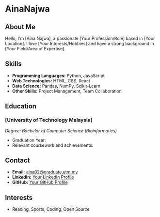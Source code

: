 # AinaNajwa

## About Me

Hello, I'm [Aina Najwa], a passionate [Your Profession/Role] based in [Your Location]. I love [Your Interests/Hobbies] and have a strong background in [Your Field/Area of Expertise].

## Skills

- **Programming Languages:** Python, JavaScript
- **Web Technologies:** HTML, CSS, React
- **Data Science:** Pandas, NumPy, Scikit-Learn
- **Other Skills:** Project Management, Team Collaboration

## Education

### [University of Technology Malaysia]
*Degree: Bachelor of Computer Science (Bioinformatics)*
- Graduation Year: 
- Relevant coursework and achievements.

## Contact

- **Email:** aina02@graduate.utm.my
- **LinkedIn:** [Your LinkedIn Profile](https://www.linkedin.com/in/aina-najwa-mohd-rozi-461aa5294/)
- **GitHub:** [Your GitHub Profile](https://github.com/Aina11)

## Interests

- Reading, Sports, Coding, Open Source
